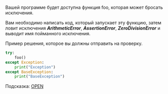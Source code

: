 Вашей программе будет доступна функция foo, которая может бросать исключения.

Вам необходимо написать код, который запускает эту функцию, затем ловит исключения ***ArithmeticError***, ***AssertionError***, ***ZeroDivisionError*** и выводит имя пойманного исключения.

Пример решения, которое вы должны отправить на проверку.
```python
try:
    foo()
except Exception:
    print("Exception")
except BaseException:
    print("BaseException")
```
Подсказка: [OPEN](https://docs.python.org/3/library/exceptions.html#exception-hierarchy)
